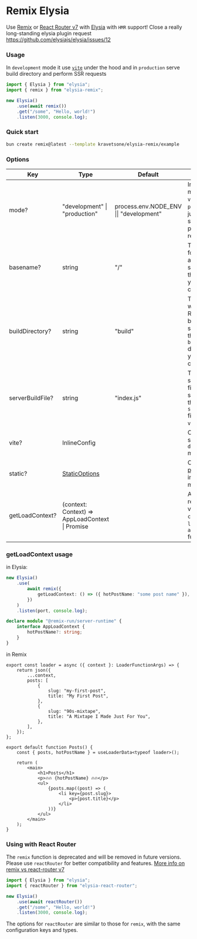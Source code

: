 # Remix Elysia

Use [Remix](https://remix.run/) or [React Router v7](https://reactrouter.com/home) with [Elysia](https://elysiajs.com/) with `HMR` support! Close a really long-standing elysia plugin request https://github.com/elysiajs/elysia/issues/12

### Usage

In `development` mode it use [`vite`](https://vitejs.dev/guide/api-javascript.html) under the hood and in `production` serve build directory and perform SSR requests

```ts
import { Elysia } from "elysia";
import { remix } from "elysia-remix";

new Elysia()
    .use(await remix())
    .get("/some", "Hello, world!")
    .listen(3000, console.log);
```

### Quick start

```bash
bun create remix@latest --template kravetsone/elysia-remix/example
```

### Options

| Key              | Type                                                            | Default                                 | Description                                                                                                         |
| ---------------- | --------------------------------------------------------------- | --------------------------------------- | ------------------------------------------------------------------------------------------------------------------- |
| mode?            | "development" \| "production"                                   | process.env.NODE_ENV \|\| "development" | In `development` mode it starts `vite` and in `production` it just served static and perform SSR requests.          |
| basename?        | string                                                          | "/"                                     | The base path for the Remix app. This should match the `basename` in your `vite` config.                            |
| buildDirectory?  | string                                                          | "build"                                 | The directory where the Remix app is built. This should match the `buildDirectory` directory in your `vite` config. |
| serverBuildFile? | string                                                          | "index.js"                              | The Remix server output filename. This should match the `serverBuildFile` filename in your `vite` config.           |
| vite?            | InlineConfig                                                    |                                         | Configure `vite` server in `development` mode.                                                                      |
| static?          | [StaticOptions](https://elysiajs.com/plugins/static)            |                                         | Configure [static plugin](https://elysiajs.com/plugins/static) options in `production` mode                         |
| getLoadContext?  | (context: Context) => AppLoadContext \| Promise<AppLoadContext> |                                         | A function that returns the value to use as `context` in route `loader` and `action` functions.                     |

### getLoadContext usage

in Elysia:

```ts
new Elysia()
    .use(
        await remix({
            getLoadContext: () => ({ hotPostName: "some post name" }),
        })
    )
    .listen(port, console.log);

declare module "@remix-run/server-runtime" {
    interface AppLoadContext {
        hotPostName?: string;
    }
}
```

in Remix

```tsx
export const loader = async ({ context }: LoaderFunctionArgs) => {
    return json({
        ...context,
        posts: [
            {
                slug: "my-first-post",
                title: "My First Post",
            },
            {
                slug: "90s-mixtape",
                title: "A Mixtape I Made Just For You",
            },
        ],
    });
};

export default function Posts() {
    const { posts, hotPostName } = useLoaderData<typeof loader>();

    return (
        <main>
            <h1>Posts</h1>
            <p>🔥🔥 {hotPostName} 🔥🔥</p>
            <ul>
                {posts.map((post) => (
                    <li key={post.slug}>
                        <p>{post.title}</p>
                    </li>
                ))}
            </ul>
        </main>
    );
}
```

### Using with React Router

The `remix` function is deprecated and will be removed in future versions. Please use `reactRouter` for better compatibility and features. [More info on remix vs react-router v7](https://remix.run/blog/incremental-path-to-react-19)

```ts
import { Elysia } from "elysia";
import { reactRouter } from "elysia-react-router";

new Elysia()
    .use(await reactRouter())
    .get("/some", "Hello, world!")
    .listen(3000, console.log);
```

The options for `reactRouter` are similar to those for `remix`, with the same configuration keys and types.